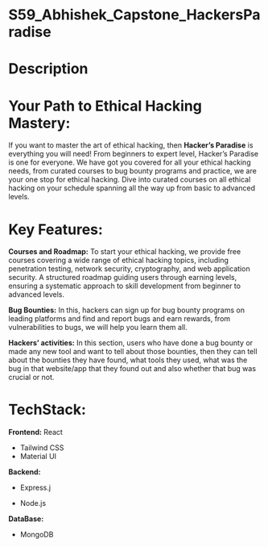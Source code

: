 # S59_Abhishek_Capstone_HackersParadise

# Description

# Your Path to Ethical Hacking Mastery: 
If you want to master the art of ethical hacking, then **Hacker’s Paradise** is everything you will need! From beginners to expert level, Hacker’s Paradise is one for everyone. We have got you covered for all your ethical hacking needs, from curated courses to bug bounty programs and practice, we are your one stop for ethical hacking.
Dive into curated courses on all ethical hacking on your schedule spanning all the way up from basic to advanced levels.

# Key Features:
**Courses and Roadmap:** To start your ethical hacking, we provide free courses covering a wide range of ethical hacking topics, including penetration testing, network security, cryptography, and web application security. A structured roadmap guiding users through earning levels, ensuring a systematic approach to skill development from beginner to advanced levels.

**Bug Bounties:** In this, hackers can sign up for bug bounty programs on leading platforms and find and report bugs and earn rewards, from vulnerabilities to bugs, we will help you learn them all.

**Hackers’ activities:** In this section, users who have done a bug bounty or made any new tool and want to tell about those bounties, then they can tell about the bounties they have found, what tools they used, what was the bug in that website/app that they found out and also whether that bug was crucial or not.

# TechStack: 
**Frontend:** 
React
 * Tailwind CSS
 * Material UI

**Backend:**
* Express.j

* Node.js
  
**DataBase:**
* MongoDB
